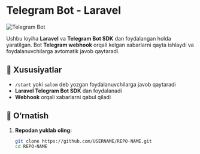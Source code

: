 # Telegram Bot - Laravel

![Telegram Bot](https://telegram.org/img/t_logo.png)

Ushbu loyiha **Laravel** va **Telegram Bot SDK** dan foydalangan holda yaratilgan. Bot **Telegram webhook** orqali kelgan xabarlarni qayta ishlaydi va foydalanuvchilarga avtomatik javob qaytaradi.

## 📌 Xususiyatlar  
- `/start` yoki `salom` deb yozgan foydalanuvchilarga javob qaytaradi  
- **Laravel Telegram Bot SDK** dan foydalanadi  
- **Webhook** orqali xabarlarni qabul qiladi  

## 🚀 O‘rnatish  
1. **Repodan yuklab oling:**  
   ```sh
   git clone https://github.com/USERNAME/REPO-NAME.git
   cd REPO-NAME
